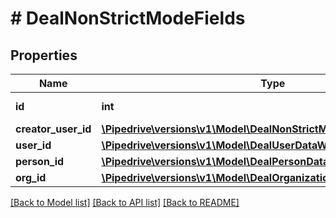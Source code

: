 # # DealNonStrictModeFields

## Properties

Name | Type | Description | Notes
------------ | ------------- | ------------- | -------------
**id** | **int** | The ID of the deal | [optional]
**creator_user_id** | [**\Pipedrive\versions\v1\Model\DealNonStrictModeFieldsCreatorUserId**](DealNonStrictModeFieldsCreatorUserId.md) |  | [optional]
**user_id** | [**\Pipedrive\versions\v1\Model\DealUserDataWithId**](DealUserDataWithId.md) |  | [optional]
**person_id** | [**\Pipedrive\versions\v1\Model\DealPersonDataWithId**](DealPersonDataWithId.md) |  | [optional]
**org_id** | [**\Pipedrive\versions\v1\Model\DealOrganizationDataWithId**](DealOrganizationDataWithId.md) |  | [optional]

[[Back to Model list]](../../README.md#models) [[Back to API list]](../../README.md#endpoints) [[Back to README]](../../README.md)
